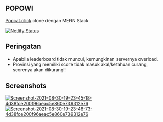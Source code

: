 ## POPOWI
[Popcat.click](https://popcat.click) clone dengan MERN Stack

[![Netlify Status](https://api.netlify.com/api/v1/badges/dc81e134-84b3-42e3-8ad1-203686fae812/deploy-status)](https://app.netlify.com/sites/popowi/deploys)

## Peringatan
- Apabila leaderboard tidak muncul, kemungkinan servernya overload.
- Provinsi yang memiliki score tidak masuk akal/ketahuan curang, scorenya akan dikurangi!

## Screenshots
<a href="https://postimg.cc/SJ2MwdZV" target="_blank"><img src="https://i.postimg.cc/SJ2MwdZV/Screenshot-2021-08-30-19-23-45-18-4d38fce200f96aeac5e860e739312e76.jpg" alt="Screenshot-2021-08-30-19-23-45-18-4d38fce200f96aeac5e860e739312e76"/></a> <a href="https://postimg.cc/kDhS1zyB" target="_blank"><img src="https://i.postimg.cc/kDhS1zyB/Screenshot-2021-08-30-19-23-48-73-4d38fce200f96aeac5e860e739312e76.jpg" alt="Screenshot-2021-08-30-19-23-48-73-4d38fce200f96aeac5e860e739312e76"/></a><br/><br/>
